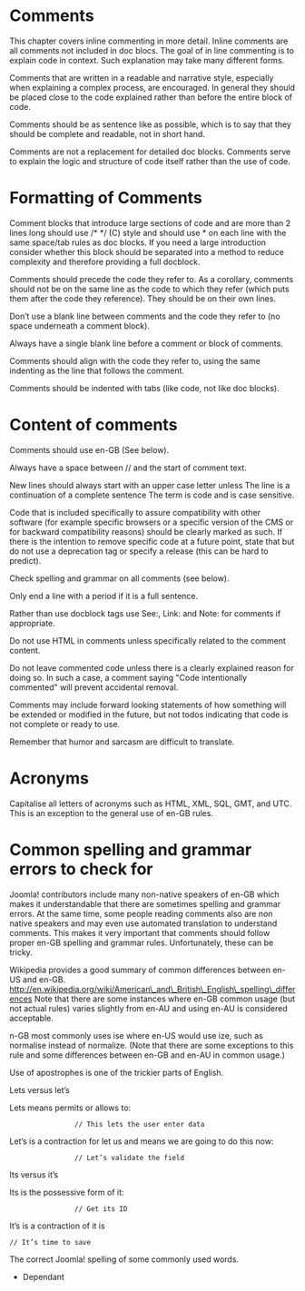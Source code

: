 Comments
========

This chapter covers inline commenting in more detail. Inline comments
are all comments not included in doc blocs. The goal of in line
commenting is to explain code in context. Such explanation may take many
different forms.

Comments that are written in a readable and narrative style, especially
when explaining a complex process, are encouraged. In general they
should be placed close to the code explained rather than before the
entire block of code.

Comments should be as sentence like as possible, which is to say that
they should be complete and readable, not in short hand.

Comments are not a replacement for detailed doc blocks. Comments serve
to explain the logic and structure of code itself rather than the use of
code.

Formatting of Comments
======================

Comment blocks that introduce large sections of code and are more than 2
lines long should use /\* \*/ (C) style and should use \* on each line
with the same space/tab rules as doc blocks. If you need a large
introduction consider whether this block should be separated into a
method to reduce complexity and therefore providing a full docblock.

Comments should precede the code they refer to. As a corollary, comments
should not be on the same line as the code to which they refer (which
puts them after the code they reference). They should be on their own
lines.

Don’t use a blank line between comments and the code they refer to (no
space underneath a comment block).

Always have a single blank line before a comment or block of comments.

Comments should align with the code they refer to, using the same
indenting as the line that follows the comment.

Comments should be indented with tabs (like code, not like doc blocks).

Content of comments
===================

Comments should use en-GB (See below).

Always have a space between // and the start of comment text.

New lines should always start with an upper case letter unless The line
is a continuation of a complete sentence The term is code and is case
sensitive.

Code that is included specifically to assure compatibility with other
software (for example specific browsers or a specific version of the CMS
or for backward compatibility reasons) should be clearly marked as such.
If there is the intention to remove specific code at a future point,
state that but do not use a deprecation tag or specify a release (this
can be hard to predict).

Check spelling and grammar on all comments (see below).

Only end a line with a period if it is a full sentence.

Rather than use docblock tags use See:, Link: and Note: for comments if
appropriate.

Do not use HTML in comments unless specifically related to the comment
content.

Do not leave commented code unless there is a clearly explained reason
for doing so. In such a case, a comment saying "Code intentionally
commented" will prevent accidental removal.

Comments may include forward looking statements of how something will be
extended or modified in the future, but not todos indicating that code
is not complete or ready to use.

Remember that humor and sarcasm are difficult to translate.

Acronyms
========

Capitalise all letters of acronyms such as HTML, XML, SQL, GMT, and UTC.
This is an exception to the general use of en-GB rules.

Common spelling and grammar errors to check for
===============================================

Joomla! contributors include many non-native speakers of en-GB which
makes it understandable that there are sometimes spelling and grammar
errors. At the same time, some people reading comments also are non
native speakers and may even use automated translation to understand
comments. This makes it very important that comments should follow
proper en-GB spelling and grammar rules. Unfortunately, these can be
tricky.

Wikipedia provides a good summary of common differences between en-US
and en-GB.
http://en.wikipedia.org/wiki/American\_and\_British\_English\_spelling\_differences
Note that there are some instances where en-GB common usage (but not
actual rules) varies slightly from en-AU and using en-AU is considered
acceptable.

n-GB most commonly uses ise where en-US would use ize, such as normalise
instead of normalize. (Note that there are some exceptions to this rule
and some differences between en-GB and en-AU in common usage.)

Use of apostrophes is one of the trickier parts of English.

Lets versus let’s

Lets means permits or allows to:

                    // This lets the user enter data

Let’s is a contraction for let us and means we are going to do this now:

                    // Let’s validate the field

Its versus it’s

Its is the possessive form of it:

                    // Get its ID

It’s is a contraction of it is

    // It’s time to save

The correct Joomla! spelling of some commonly used words.

-   Dependant



